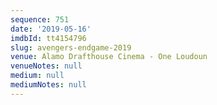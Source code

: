 ```yaml
---
sequence: 751
date: '2019-05-16'
imdbId: tt4154796
slug: avengers-endgame-2019
venue: Alamo Drafthouse Cinema - One Loudoun
venueNotes: null
medium: null
mediumNotes: null
---
```



